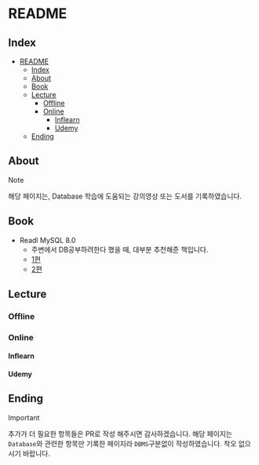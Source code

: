 # README

## Index

- [README](#readme)
  - [Index](#index)
  - [About](#about)
  - [Book](#book)
  - [Lecture](#lecture)
    - [Offline](#offline)
    - [Online](#online)
      - [Inflearn](#inflearn)
      - [Udemy](#udemy)
  - [Ending](#ending)

## About

> [!NOTE]
> 해당 페이지는, Database 학습에 도움되는 강의영상 또는 도서를 기록하였습니다.

## Book

- Readl MySQL 8.0
  - 주변에서 DB공부하려한다 했을 때, 대부분 추천해준 책입니다.
  - [1편](https://www.yes24.com/Product/Goods/103415627)
  - [2편](https://www.yes24.com/Product/Goods/103415767)

## Lecture

### Offline

### Online

#### Inflearn

#### Udemy

## Ending

> [!IMPORTANT]
> 추가가 더 필요한 항목들은 PR로 작성 해주시면 감사하겠습니다.
> 해당 페이지는 `Database`와 관련한 항목만 기록한 페이지라 `DBMS`구분없이 작성하였습니다. 착오 없으시기 바랍니다.
